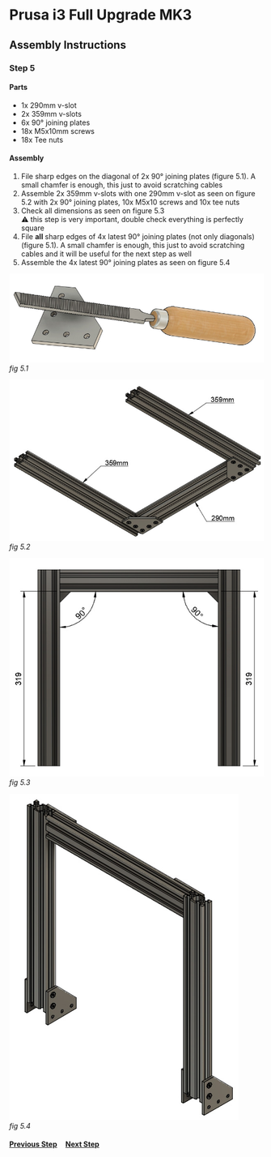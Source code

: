 # Prusa i3 Full Upgrade MK3

## Assembly Instructions

### Step 5

#### Parts  

* 1x 290mm v-slot
* 2x 359mm v-slots
* 6x 90° joining plates
* 18x M5x10mm screws
* 18x Tee nuts

#### Assembly

1. File sharp edges on the diagonal of 2x 90° joining plates (figure 5.1). A small chamfer is enough, this just to avoid scratching cables
1. Assemble 2x 359mm v-slots with one 290mm v-slot as seen on figure 5.2 with 2x 90° joining plates, 10x M5x10 screws and 10x tee nuts
1. Check all dimensions as seen on figure 5.3<br>
   :warning: this step is very important, double check everything is perfectly square
1. File **all** sharp edges of 4x latest 90° joining plates (not only diagonals) (figure 5.1). A small chamfer is enough, this just to avoid scratching cables and it will be useful for the next step as well
1. Assemble the 4x latest 90° joining plates as seen on figure 5.4


![](img/file_90deg_plate.jpg)\
*fig 5.1*

![](img/fig5.2.jpg)\
*fig 5.2*

![](img/fig5.3.jpg)\
*fig 5.3*

![](img/fig5.4.jpg)\
*fig 5.4*

#### [Previous Step](step04.md) &nbsp;&nbsp;&nbsp; [Next Step](step06.md)

